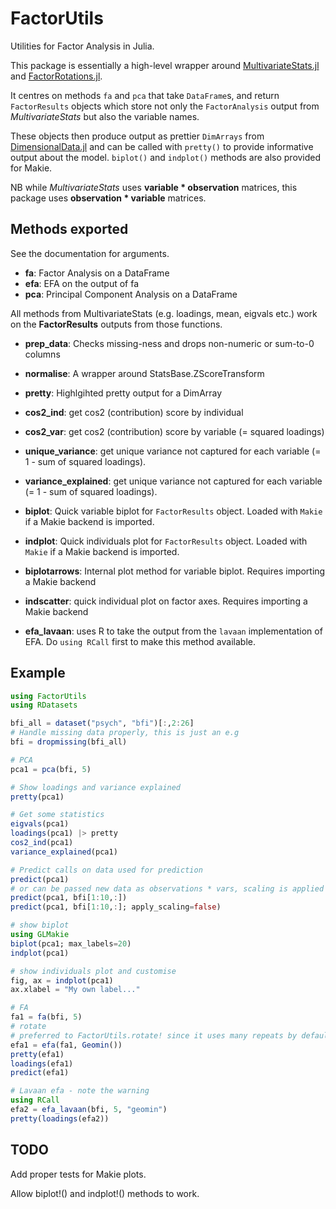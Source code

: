 
# FactorUtils

Utilities for Factor Analysis in Julia. 

This package is essentially a high-level wrapper around [MultivariateStats.jl](https://juliastats.org/MultivariateStats.jl/dev/) and [FactorRotations.jl](https://p-gw.github.io/FactorRotations.jl/stable/). 

It centres on methods `fa` and `pca` that take `DataFrame`s, and return `FactorResults` objects which store not only the `FactorAnalysis` output from *MultivariateStats* but also the variable names.

These objects then produce output as prettier `DimArrays` from [DimensionalData.jl](https://rafaqz.github.io/DimensionalData.jl/stable/) and can be called with `pretty()` to provide informative output about the model. `biplot()` and `indplot()` methods are also provided for Makie.

NB while *MultivariateStats* uses **variable * observation** matrices, this package uses **observation * variable** matrices.

## Methods exported

See the documentation for arguments.

* **fa**: Factor Analysis on a DataFrame
* **efa**: EFA on the output of fa
* **pca**: Principal Component Analysis on a DataFrame

All methods from MultivariateStats (e.g. loadings, mean, eigvals etc.) work
on the **FactorResults** outputs from those functions.

* **prep_data**: Checks missing-ness and drops non-numeric or sum-to-0 columns
* **normalise**: A wrapper around StatsBase.ZScoreTransform

* **pretty**: Highlgihted pretty output for a DimArray

* **cos2_ind**: get cos2 (contribution) score by individual
* **cos2_var**: get cos2 (contribution) score by variable (= squared loadings)
* **unique_variance**: get unique variance not captured for each variable (= 1 - sum of squared loadings).
* **variance_explained**: get unique variance not captured for each variable (= 1 - sum of squared loadings).

* **biplot**: Quick variable biplot for `FactorResults` object. Loaded with `Makie` if a Makie backend is imported.
* **indplot**: Quick individuals plot for `FactorResults` object. Loaded with `Makie` if a Makie backend is imported.

* **biplotarrows**: Internal plot method for variable biplot. Requires importing a Makie backend
* **indscatter**: quick individual plot on factor axes. Requires importing a Makie backend

* **efa_lavaan**: uses R to take the output from the `lavaan` implementation of EFA. Do `using RCall` first to make this method available.

## Example

```julia
using FactorUtils
using RDatasets

bfi_all = dataset("psych", "bfi")[:,2:26]
# Handle missing data properly, this is just an e.g
bfi = dropmissing(bfi_all)

# PCA
pca1 = pca(bfi, 5)

# Show loadings and variance explained
pretty(pca1)

# Get some statistics
eigvals(pca1)
loadings(pca1) |> pretty
cos2_ind(pca1)
variance_explained(pca1)

# Predict calls on data used for prediction
predict(pca1)
# or can be passed new data as observations * vars, scaling is applied
predict(pca1, bfi[1:10,:])
predict(pca1, bfi[1:10,:]; apply_scaling=false)

# show biplot
using GLMakie
biplot(pca1; max_labels=20)
indplot(pca1)

# show individuals plot and customise
fig, ax = indplot(pca1)
ax.xlabel = "My own label..."

# FA
fa1 = fa(bfi, 5)
# rotate
# preferred to FactorUtils.rotate! since it uses many repeats by default
efa1 = efa(fa1, Geomin()) 
pretty(efa1)
loadings(efa1)
predict(efa1)

# Lavaan efa - note the warning
using RCall
efa2 = efa_lavaan(bfi, 5, "geomin")
pretty(loadings(efa2))
```

## TODO

Add proper tests for Makie plots.

Allow biplot!() and indplot!() methods to work.